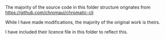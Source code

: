 The majority of the source code in this folder structure orignates from https://github.com/chromaui/chromatic-cli

While I have made modifications, the majority of the original work is theirs.

I have included their licence file in this folder to reflect this.
